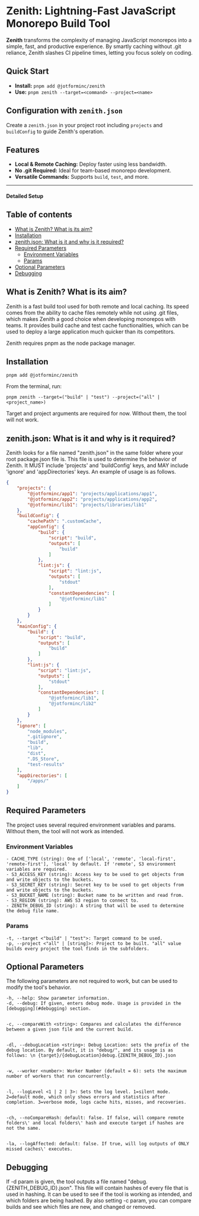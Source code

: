 # Zenith: Lightning-Fast JavaScript Monorepo Build Tool <!-- omit in toc -->

**Zenith** transforms the complexity of managing JavaScript monorepos into a simple, fast, and productive experience. By smartly caching without .git reliance, Zenith slashes CI pipeline times, letting you focus solely on coding.

## Quick Start

-   **Install:** `pnpm add @jotforminc/zenith`
-   **Use:** `pnpm zenith --target=<command> --project=<name>`

## Configuration with `zenith.json`

Create a `zenith.json` in your project root including `projects` and `buildConfig` to guide Zenith's operation.

## Features

-   **Local & Remote Caching:** Deploy faster using less bandwidth.
-   **No .git Required:** Ideal for team-based monorepo development.
-   **Versatile Commands:** Supports `build`, `test`, and more.

------
#### Detailed Setup

## Table of contents <!-- omit in toc -->
- [What is Zenith? What is its aim?](#what-is-zenith-what-is-its-aim)
- [Installation](#installation)
- [zenith.json: What is it and why is it required?](#zenithjson-what-is-it-and-why-is-it-required)
- [Required Parameters](#required-parameters)
  - [Environment Variables](#environment-variables)
  - [Params](#params)
- [Optional Parameters](#optional-parameters)
- [Debugging](#debugging)


## What is Zenith? What is its aim?


Zenith is a fast build tool used for both remote and local caching. Its speed comes from the ability to cache files remotely while not using .git files, which makes Zenith a good choice when developing monorepos with teams. It provides build cache and test cache functionalities, which can be used to deploy a large application much quicker than its competitors.

Zenith requires pnpm as the node package manager.

## Installation
```
pnpm add @jotforminc/zenith
```


From the terminal, run:


```
pnpm zenith --target=("build" | "test") --project=("all" | <project_name>)
```
Target and project arguments are required for now. Without them, the tool will not work.
## zenith.json: What is it and why is it required?
Zenith looks for a file named "zenith.json" in the same folder where your root package.json file is. This file is used to determine the behavior of Zenith. It MUST include 'projects' and 'buildConfig' keys, and MAY include 'ignore' and 'appDirectories' keys. An example of usage is as follows.
```json
{
    "projects": {
        "@jotforminc/app1": "projects/applications/app1",
        "@jotforminc/app2": "projects/applications/app2",
        "@jotforminc/lib1": "projects/libraries/lib1"
    },
    "buildConfig": {
        "cachePath": ".customCache",
        "appConfig": {
            "build": {
                "script": "build",
                "outputs": [
                    "build"
                ]
            },
            "lint:js": {
                "script": "lint:js",
                "outputs": [
                    "stdout"
                ],
                "constantDependencies": [
                    "@jotforminc/lib1"
                ]
            }
        }
    },
    "mainConfig": {
        "build": {
            "script": "build",
            "outputs": [
                "build"
            ]
        },
        "lint:js": {
            "script": "lint:js",
            "outputs": [
                "stdout"
            ],
            "constantDependencies": [
                "@jotforminc/lib1",
                "@jotforminc/lib2"
            ]
        }
    },
    "ignore": [
        "node_modules",
        ".gitignore",
        "build",
        "lib",
        "dist",
        ".DS_Store",
        "test-results"
    ],
    "appDirectories": [
        "/apps/"
    ]
}
```
## Required Parameters
The project uses several required environment variables and params. Without them, the tool will not work as intended.
### Environment Variables
```
- CACHE_TYPE (string): One of ['local', 'remote', 'local-first', 'remote-first'], 'local' by default. If 'remote', S3 environment variables are required.
- S3_ACCESS_KEY (string): Access key to be used to get objects from and write objects to the buckets.
- S3_SECRET_KEY (string): Secret key to be used to get objects from and write objects to the buckets.
- S3_BUCKET_NAME (string): Bucket name to be written and read from.
- S3_REGION (string): AWS S3 region to connect to.
- ZENITH_DEBUG_ID (string): A string that will be used to determine the debug file name.
```
### Params
```
-t, --target <"build" | "test">: Target command to be used.
-p, --project <"all" | [string]>: Project to be built. "all" value builds every project the tool finds in the subfolders.
```


## Optional Parameters
The following parameters are not required to work, but can be used to modify the tool's behavior.
```
-h, --help: Show parameter information.
-d, --debug: If given, enters debug mode. Usage is provided in the [debugging](#debugging) section.


-c, --compareWith <string>: Compares and calculates the difference between a given json file and the current build.


-dl, --debugLocation <string>: Debug Location: sets the prefix of the debug location. By default, it is "debug/", and its usage is as follows: \n {target}/{debugLocation}debug.{ZENITH_DEBUG_ID}.json


-w, --worker <number>: Worker Number (default = 6): sets the maximum number of workers that run concurrently.


-l, --logLevel <1 | 2 | 3>: Sets the log level. 1=silent mode. 2=default mode, which only shows errors and statistics after completion. 3=verbose mode, logs cache hits, misses, and recoveries.


-ch, --noCompareHash: default: false. If false, will compare remote folders\' and local folders\' hash and execute target if hashes are not the same.


-la, --logAffected: default: false. If true, will log outputs of ONLY missed caches\' executes.
```



## Debugging
If -d param is given, the tool outputs a file named "debug.{ZENITH_DEBUG_ID}.json". This file will contain hashes of every file that is used in hashing. It can be used to see if the tool is working as intended, and which folders are being hashed. By also setting -c param, you can compare builds and see which files are new, and changed or removed.

